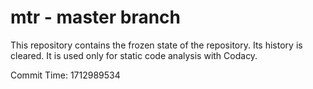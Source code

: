 # mtr - master branch

This repository contains the frozen state of the repository.
Its history is cleared. It is used only for static code
analysis with Codacy.

Commit Time: 1712989534